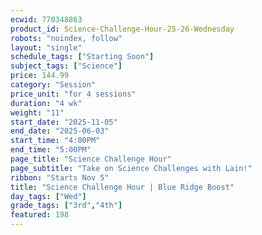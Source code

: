 ```yaml
---
ecwid: 770348863
product_id: Science-Challenge-Hour-25-26-Wednesday
robots: "noindex, follow"
layout: "single"
schedule_tags: ["Starting Soon"]
subject_tags: ["Science"]
price: 144.99
category: "Session"
price_unit: "for 4 sessions"
duration: "4 wk"
weight: "11"
start_date: "2025-11-05"
end_date: "2025-06-03"
start_time: "4:00PM"
end_time: "5:00PM"
page_title: "Science Challenge Hour"
page_subtitle: "Take on Science Challenges with Lain!"
ribbon: "Starts Nov 5"
title: "Science Challenge Hour | Blue Ridge Boost"
day_tags: ["Wed"]
grade_tags: ["3rd","4th"]
featured: 198
---
```

